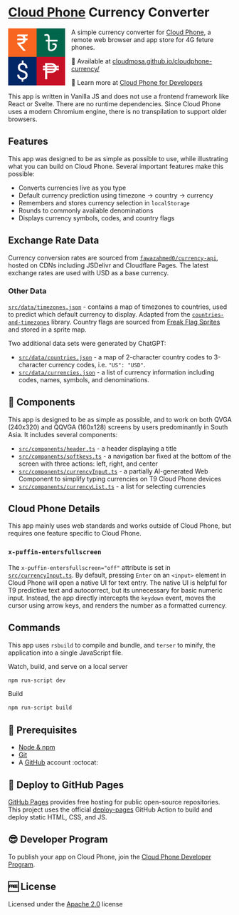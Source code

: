 # [Cloud Phone](https://www.cloudfone.com/) Currency Converter

<img src="icon.png" alt="Currency Converter Icon" width="128" style="float:left;margin-inline-end: 1em" />

A simple currency converter for [Cloud Phone](https://developer.cloudphone.tech), a remote web browser and app store for 4G feture phones.

:beginner: Available at [cloudmosa.github.io/cloudphone-currency/](https://cloudmosa.github.io/cloudphone-currency/)

:page_facing_up: Learn more at [Cloud Phone for Developers](developer.cloudphone.tech)

This app is written in Vanilla JS and does not use a frontend framework like React or Svelte. There are no runtime dependencies. Since Cloud Phone uses a modern Chromium engine, there is no transpilation to support older browsers.

## Features

This app was designed to be as simple as possible to use, while illustrating what you can build on Cloud Phone. Several important features make this possible:

- Converts currencies live as you type
- Default currency prediction using timezone -> country -> currency
- Remembers and stores currency selection in `localStorage`
- Rounds to commonly available denominations
- Displays currency symbols, codes, and country flags

## Exchange Rate Data

Currency conversion rates are sourced from [`fawazahmed0/currency-api`](https://github.com/fawazahmed0/exchange-api/), hosted on CDNs including JSDelivr and Cloudflare Pages. The latest exchange rates are used with USD as a base currency.

### Other Data

[`src/data/timezones.json`](src/data/timezones.json) - contains a map of timezones to countries, used to predict which default currency to display. Adapted from the [`countries-and-timezones`](https://www.npmjs.com/package/countries-and-timezones) library. Country flags are sourced from [Freak Flag Sprites](https://www.freakflagsprite.com/) and stored in a sprite map.

Two additional data sets were generated by ChatGPT:

* [`src/data/countries.json`](src/data/countries.json) - a map of 2-character country codes to 3-character currency codes, i.e. `"US": "USD"`.
* [`src/data/currencies.json`](src/data/currencies.json) - a list of currency information including codes, names, symbols, and denominations.

## :wrench: Components

This app is designed to be as simple as possible, and to work on both QVGA (240x320) and QQVGA (160x128) screens by users predominantly in South Asia. It includes several components:

* [`src/components/header.ts`](src/header.ts) - a header displaying a title
* [`src/components/softkeys.ts`](src/softkeys.ts) - a navigation bar fixed at the bottom of the screen with three actions: left, right, and center
* [`src/components/currencyInput.ts`](src/currencyInput.ts) - a partially AI-generated Web Component to simplify typing currencies on T9 Cloud Phone devices
* [`src/components/currencyList.ts`](src/currencyList.ts) - a list for selecting currencies

## Cloud Phone Details

This app mainly uses web standards and works outside of Cloud Phone, but requires one feature specific to Cloud Phone.

### `x-puffin-entersfullscreen`

The `x-puffin-entersfullscreen="off"` attribute is set in [`src/currencyInput.ts`](src/currencyInput.ts). By default, pressing `Enter` on an `<input>` element in Cloud Phone will open a native UI for text entry. The native UI is helpful for T9 predictive text and autocorrect, but its unnecessary for basic numeric input. Instead, the app directly intercepts the `keydown` event, moves the cursor using arrow keys, and renders the number as a formatted currency.

## Commands

This app uses `rsbuild` to compile and bundle, and `terser` to minify, the application into a single JavaScript file.

Watch, build, and serve on a local server

```bash
npm run-script dev
```

Build

```bash
npm run-script build
```

## :notebook: Prerequisites

* [Node & npm](https://nodejs.org/en/download/)
* [Git](https://git-scm.com/book/en/v2/Getting-Started-Installing-Git)
* A [GitHub](https://github.com/signup) account :octocat:

## :rocket: Deploy to GitHub Pages

[GitHub Pages](https://pages.github.com/) provides free hosting for public open-source repositories. This project uses the official [deploy-pages](https://github.com/actions/deploy-pages) GitHub Action to build and deploy static HTML, CSS, and JS.

## :sunglasses: Developer Program

To publish your app on Cloud Phone, join the [Cloud Phone Developer Program](https://www.cloudfone.com/developer-program).

## :free: License

Licensed under the [Apache 2.0](./LICENSE) license
